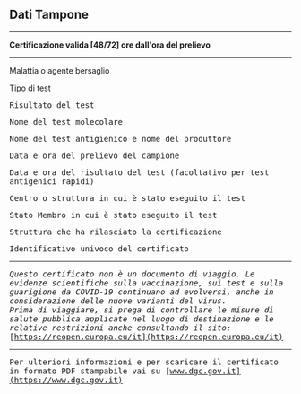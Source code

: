 ## Dati Tampone
***
**Certificazione valida [48/72] ore dall'ora del prelievo**
***

Malattia o agente bersaglio  
**<tg>**  <!-- https://github.com/eu-digital-green-certificates/ehn-dgc-schema/blob/main/valuesets/disease-agent-targeted.json -->

Tipo di test  
**<tt>**  <!-- https://github.com/eu-digital-green-certificates/ehn-dgc-schema/blob/main/valuesets/test-type.json !!! Anche qui va tradotto "LP217198-3"->"Test antigenico rapido"; "LP6464-4"->"Test molecolare" -->

Risultato del test  
**<tr>**  <!-- https://github.com/eu-digital-green-certificates/ehn-dgc-schema/blob/main/valuesets/test-result.json !!!Occhio che in questo caso il risultato va tradotto in italiano!!! In teoria dovrebbe essere sempre il valore "260415000" che corrisponde al valore "not detected", in italiano "negativo" -->

<!-- if nm!=null && nm!="" -->
Nome del test molecolare  
**<nm>**  

<!-- endif -->
<!-- if ma!=null && ma!="" -->
Nome del test antigienico e nome del produttore  
**<ma>**  <!-- https://github.com/eu-digital-green-certificates/ehn-dgc-schema/blob/main/valuesets/test-manf.json -->

<!-- endif -->
Data e ora del prelievo del campione  
**<sc>**  

<!-- if dr!=null && dr!="" -->
Data e ora del risultato del test (facoltativo per test antigenici rapidi)  
**<dr>**  
<!-- endif -->

Centro o struttura in cui è stato eseguito il test  
**<tc>**  

Stato Membro in cui è stato eseguito il test  
**<co>**  

Struttura che ha rilasciato la certificazione  
**<is>**  

Identificativo univoco del certificato  
**<ci>**  

***

*Questo certificato non è un documento di viaggio. 
Le evidenze scientifiche sulla vaccinazione, sui test e sulla guarigione da COVID-19 continuano ad evolversi, anche in considerazione delle nuove varianti del virus.*  
*Prima di viaggiare, si prega di controllare le misure di salute pubblica applicate nel luogo di destinazione e le relative restrizioni anche consultando il sito:*   
[https://reopen.europa.eu/it](https://reopen.europa.eu/it)
  
***
  
Per ulteriori informazioni e per scaricare il certificato in formato PDF stampabile vai su 
[www.dgc.gov.it](https://www.dgc.gov.it)
